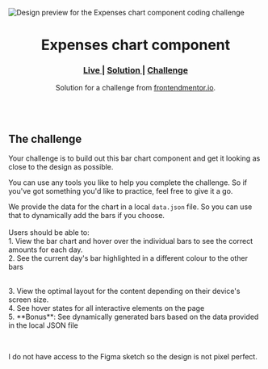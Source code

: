 ![Design preview for the Expenses chart component coding challenge](design/desktop-preview.jpg)

<h1 align="center">Expenses chart component</h1>

<div align="center">
  <h3>
    <a href="#" color="white">
      Live
    </a>
    <span> | </span>
    <a href="#">
      Solution
    </a>
   <span> | </span>
    <a href="https://www.frontendmentor.io/challenges/expenses-chart-component-e7yJBUdjwt/hub/expenses-chart-component-LfPDXWphxR">
      Challenge
    </a>
  </h3>
</div>
<div align="center">
   Solution for a challenge from  <a href="https://www.frontendmentor.io/" target="_blank">frontendmentor.io</a>.
</div>
<br>
<br>
<br>

## The challenge

<p>Your challenge is to build out this bar chart component and get it looking as close to the design as possible.

You can use any tools you like to help you complete the challenge. So if you've got something you'd like to practice, feel free to give it a go.

We provide the data for the chart in a local `data.json` file. So you can use that to dynamically add the bars if you choose.
<br><br>Users should be able to:
<br>1. View the bar chart and hover over the individual bars to see the correct amounts for each day.
<br>
2. See the current day's bar highlighted in a different colour to the other bars

<br>
3. View the optimal layout for the content depending on their device's screen size.

<br>
4. See hover states for all interactive elements on the page
<br>
5. **Bonus**: See dynamically generated bars based on the data provided in the local JSON file

<br> <p>I do not have access to the Figma sketch so the design is not pixel perfect.</p>


